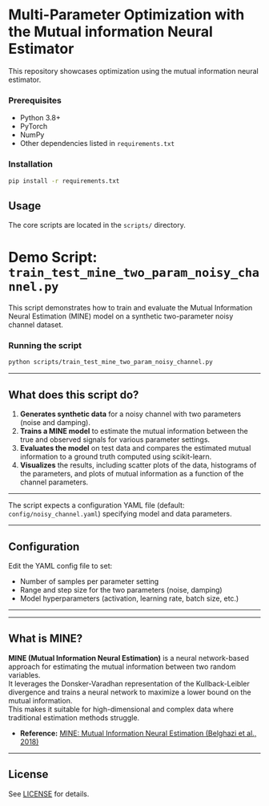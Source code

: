 # Multi-Parameter Optimization with the Mutual information Neural Estimator

This repository showcases optimization using the mutual information neural estimator.

### Prerequisites

- Python 3.8+
- PyTorch
- NumPy
- Other dependencies listed in `requirements.txt`

### Installation

```bash
pip install -r requirements.txt
```

## Usage

The core scripts are located in the `scripts/` directory.


# Demo Script: `train_test_mine_two_param_noisy_channel.py`

This script demonstrates how to train and evaluate the Mutual Information Neural Estimation (MINE) model on a synthetic two-parameter noisy channel dataset.

### Running the script

```bash
python scripts/train_test_mine_two_param_noisy_channel.py
```

---

## What does this script do?

1. **Generates synthetic data** for a noisy channel with two parameters (noise and damping).
2. **Trains a MINE model** to estimate the mutual information between the true and observed signals for various parameter settings.
3. **Evaluates the model** on test data and compares the estimated mutual information to a ground truth computed using scikit-learn.
4. **Visualizes** the results, including scatter plots of the data, histograms of the parameters, and plots of mutual information as a function of the channel parameters.

---

The script expects a configuration YAML file (default: `config/noisy_channel.yaml`) specifying model and data parameters.

---

## Configuration

Edit the YAML config file to set:
- Number of samples per parameter setting
- Range and step size for the two parameters (noise, damping)
- Model hyperparameters (activation, learning rate, batch size, etc.)

---

---

## What is MINE?

**MINE (Mutual Information Neural Estimation)** is a neural network-based approach for estimating the mutual information between two random variables.  
It leverages the Donsker-Varadhan representation of the Kullback-Leibler divergence and trains a neural network to maximize a lower bound on the mutual information.  
This makes it suitable for high-dimensional and complex data where traditional estimation methods struggle.

- **Reference:** [MINE: Mutual Information Neural Estimation (Belghazi et al., 2018)](https://arxiv.org/abs/1801.04062)


---

## License

See [LICENSE](../LICENSE) for details.
